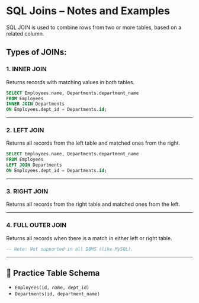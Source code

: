 # SQL Joins – Notes and Examples

SQL JOIN is used to combine rows from two or more tables, based on a related column.

## Types of JOINs:

### 1. INNER JOIN
Returns records with matching values in both tables.

```sql
SELECT Employees.name, Departments.department_name
FROM Employees
INNER JOIN Departments
ON Employees.dept_id = Departments.id;
```

---

### 2. LEFT JOIN
Returns all records from the left table and matched ones from the right.

```sql
SELECT Employees.name, Departments.department_name
FROM Employees
LEFT JOIN Departments
ON Employees.dept_id = Departments.id;
```

---

### 3. RIGHT JOIN
Returns all records from the right table and matched ones from the left.

---

### 4. FULL OUTER JOIN
Returns all records when there is a match in either left or right table.

```sql
-- Note: Not supported in all DBMS (like MySQL).
```

---

## 🔄 Practice Table Schema

- `Employees(id, name, dept_id)`
- `Departments(id, department_name)`
